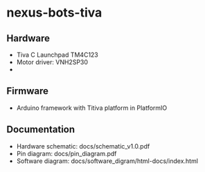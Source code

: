 # nexus-bots-tiva

## Hardware
- Tiva C Launchpad TM4C123
- Motor driver: VNH2SP30
- 
## Firmware
- Arduino framework with Titiva platform in PlatformIO

## Documentation
- Hardware schematic: docs/schematic_v1.0.pdf
- Pin diagram: docs/pin_diagram.pdf
- Software diagram: docs/software_digram/html-docs/index.html
